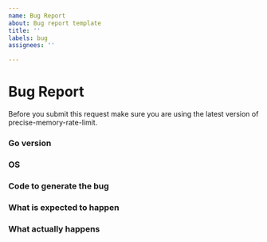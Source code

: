 ```yaml
---
name: Bug Report
about: Bug report template
title: ''
labels: bug
assignees: ''

---
```


# Bug Report

Before you submit this request make sure you are using the latest version of precise-memory-rate-limit.

### Go version



### OS



### Code to generate the bug



### What is expected to happen



### What actually happens

